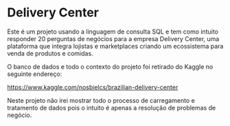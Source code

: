 # Delivery Center
Este é um projeto usando a linguagem de consulta SQL e tem como intuito responder 20 perguntas de negócios para a empresa Delivery Center, uma plataforma que integra lojistas e marketplaces criando um ecossistema para venda de produtos e comidas.

O banco de dados e todo o contexto do projeto foi retirado do Kaggle no seguinte endereço: 

https://www.kaggle.com/nosbielcs/brazilian-delivery-center 

Neste projeto não irei mostrar todo o processo de carregamento e tratamento de dados pois o intuito é apenas a resolução de problemas de negócio.
